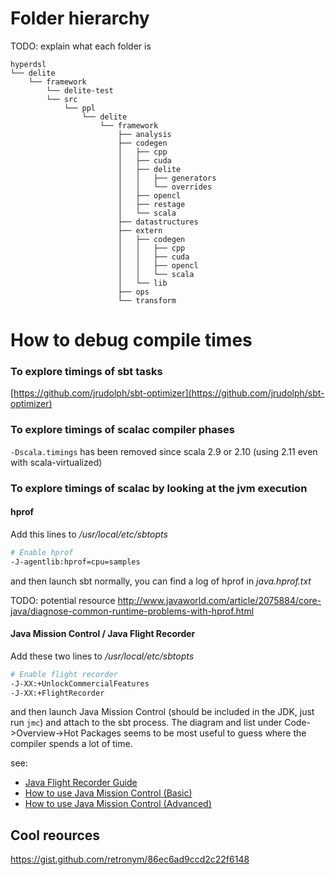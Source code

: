 # Folder hierarchy
TODO: explain what each folder is

```
hyperdsl
└── delite
    └── framework
        └── delite-test
        └── src
            └── ppl
                └── delite
                    └── framework
                        ├── analysis
                        ├── codegen
                        │   ├── cpp
                        │   ├── cuda
                        │   ├── delite
                        │   │   ├── generators
                        │   │   └── overrides
                        │   ├── opencl
                        │   ├── restage
                        │   └── scala
                        ├── datastructures
                        ├── extern
                        │   ├── codegen
                        │   │   ├── cpp
                        │   │   ├── cuda
                        │   │   ├── opencl
                        │   │   └── scala
                        │   └── lib
                        ├── ops
                        └── transform

```


# How to debug compile times
### To explore timings of sbt tasks
[https://github.com/jrudolph/sbt-optimizer](https://github.com/jrudolph/sbt-optimizer)

### To explore timings of scalac compiler phases
`-Dscala.timings` has been removed since scala 2.9 or 2.10 (using 2.11 even with scala-virtualized)

### To explore timings of scalac by looking at the jvm execution

#### hprof
Add this lines to */usr/local/etc/sbtopts*

```sh
# Enable hprof
-J-agentlib:hprof=cpu=samples
```

and then launch sbt normally, you can find a log of hprof in *java.hprof.txt*

TODO: potential resource http://www.javaworld.com/article/2075884/core-java/diagnose-common-runtime-problems-with-hprof.html

#### Java Mission Control / Java Flight Recorder
Add these two lines to */usr/local/etc/sbtopts*

```sh
# Enable flight recorder
-J-XX:+UnlockCommercialFeatures
-J-XX:+FlightRecorder
```

and then launch Java Mission Control (should be included in the JDK, just run `jmc`) and attach to the sbt process. The diagram and list under Code->Overview->Hot Packages seems to be most useful to guess where the compiler spends a lot of time.

see: 

- [Java Flight Recorder Guide](http://docs.oracle.com/javacomponents/jmc-5-5/jfr-runtime-guide/about.htm#JFRRT110)
- [How to use Java Mission Control (Basic)](http://hirt.se/blog/?p=364)
- [How to use Java Mission Control (Advanced)](http://hirt.se/blog/?p=370)

## Cool reources
https://gist.github.com/retronym/86ec6ad9ccd2c22f6148